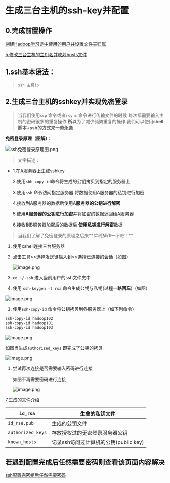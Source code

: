 # 生成三台主机的ssh-key并配置

## 0.完成前置操作

[创建Hadoop学习途中使用的用户并设置文件夹归属](创建Hadoop学习途中使用的用户并设置文件夹归属.md) 

[5.修改三台主机的主机名并映射hosts文件](修改三台主机的主机名并映射hosts文件.md) 

## 1.ssh基本语法：

> `ssh 主机ip`
> 

## 2.生成三台主机的sshkey并实现免密登录

> 当我们使用`scp` 命令或者`rsync` 命令进行传输文件的时候 每次都需要输入主机的密码很多的重复操作 **所以**为了减少频繁重复的操作 我们可以使用**shell脚本+ssh的方式来一劳永逸**
> 

**免密登录原理（图解）：**

![ssh免密登录原理图.png](ssh免密登录原理图.png)

> 文字描述：
> 
- 1.在A服务器上生成sshkey
    
    2.使用`shh-copy-id`命令将生成的公钥拷贝到指定的服务器上
    
    3.使用`ssh`  命令访问指定服务器 将数据使用A服务器的私钥进行加密
    
    4.接收到A服务器的数据后使用A**服务器的公钥进行解密**
    
    5.使用**A服务器的公钥进行加密**并将加密的数据返回给A服务器
    
    6.接收到B服务器加密后的数据后 **使用私钥进行解密**数据
    

> 当我们了解了免密登录的原理之后来**$实践操作一下吧！$**
> 
1. 使用xshell连接三台服务器
2. 点击工具>>选择发送键输入到>>选择已连接的会话（如图）
    
    ![image.png](xshell发送键输入到的位置.png)
    
3. `cd ~/.ssh` 进入当前用户的ssh文件夹中
4. 使用 `ssh-keygen -t rsa` 命令生成公钥与私钥(过程**一路回车**)（如图）

![image.png](生成ssh-key命令以及过程.png)

1. 使用`ssh-copy-id` 命令将公钥拷贝到各服务器上（如下列命令）

```bash
ssh-copy-id hadoop102
ssh-copy-id hadoop101
ssh-copy-id hadoop103
```

![image.png](拷贝ssh-key到各服务器上的命令及过程.png)

如图当生成`authorized_keys` 即完成了公钥的拷贝

![image.png](授权公钥文件内容.png)

1. 尝试再次连接是否需要输入密码进行连接
    
    如图不再需要密码进行连接
    
    ![image.png](ssh免密连接成功.png)
    

7.生成的文件介绍

| `id_rsa` | 生曾的私钥文件 |
| --- | --- |
| `id_rsa.pub` | 生成的公钥文件 |
| `authorized_keys` | 存放授权过的无密登录服务器公钥 |
| `known_hosts` | 记录ssh访问过计算机的公钥(public key) |

## 若遇到配置完成后任然需要密码则查看该页面内容解决

[ssh配置完密钥后任然需要密码](ssh配置完密钥后任然需要密码.md)
